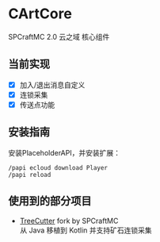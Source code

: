 # CArtCore

SPCraftMC 2.0 云之域 核心组件

## 当前实现

- [x] 加入/退出消息自定义
- [x] 连锁采集
- [x] 传送点功能

## 安装指南

安装PlaceholderAPI，并安装扩展：

```
/papi ecloud download Player
/papi reload
```

## 使用到的部分项目

- [TreeCutter](https://github.com/SPCraftMC/TreeCutter) fork by SPCraftMC  
  从 Java 移植到 Kotlin 并支持矿石连锁采集


